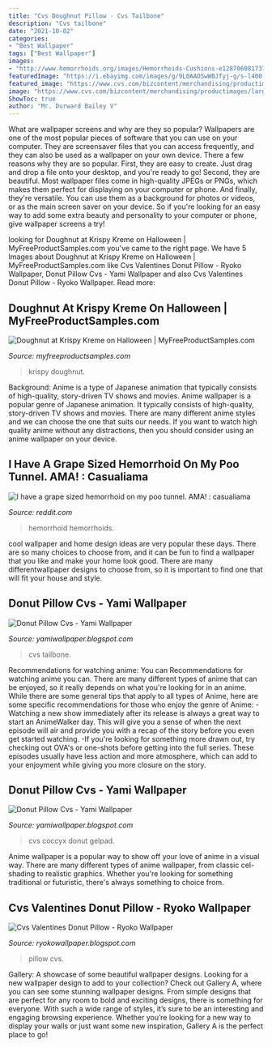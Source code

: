 ```yaml
---
title: "Cvs Doughnut Pillow - Cvs Tailbone"
description: "Cvs tailbone"
date: "2021-10-02"
categories:
- "Best Wallpaper"
tags: ["Best Wallpaper"]
images:
- "http://www.hemorrhoids.org/images/Hemorrhoids-Cushions-e1287060817377.jpg"
featuredImage: "https://i.ebayimg.com/images/g/9L0AAOSwWBJfyj-g/s-l400.jpg"
featured_image: "https://www.cvs.com/bizcontent/merchandising/productimages/large/819185001333.jpg"
image: "https://www.cvs.com/bizcontent/merchandising/productimages/large/91608444068.jpg"
ShowToc: true
author: "Mr. Durward Bailey V"
---
```



What are wallpaper screens and why are they so popular?
Wallpapers are one of the most popular pieces of software that you can use on your computer. They are screensaver files that you can access frequently, and they can also be used as a wallpaper on your own device. There a few reasons why they are so popular. First, they are easy to create. Just drag and drop a file onto your desktop, and you're ready to go! Second, they are beautiful. Most wallpaper files come in high-quality JPEGs or PNGs, which makes them perfect for displaying on your computer or phone. And finally, they're versatile. You can use them as a background for photos or videos, or as the main screen saver on your device. So if you're looking for an easy way to add some extra beauty and personality to your computer or phone, give wallpaper screens a try!

	

		
looking for Doughnut at Krispy Kreme on Halloween | MyFreeProductSamples.com you've came to the right page. We have 5 Images about Doughnut at Krispy Kreme on Halloween | MyFreeProductSamples.com like Cvs Valentines Donut Pillow - Ryoko Wallpaper, Donut Pillow Cvs - Yami Wallpaper and also Cvs Valentines Donut Pillow - Ryoko Wallpaper. Read more:
		
    
## Doughnut At Krispy Kreme On Halloween | MyFreeProductSamples.com

<img loading=lazy src="https://myfreeproductsamples.com/wp-content/uploads/2020/10/FREE-Doughnut-at-Krispy-Kreme-on-Halloween-1.jpg" onerror="this.onerror=null;this.src='https://tse3.mm.bing.net/th?id=OIP.2Hl7qbbwElgaPr7GfCM8mQHaHa&amp;pid=15.1';" alt="Doughnut at Krispy Kreme on Halloween | MyFreeProductSamples.com">

_Source: myfreeproductsamples.com_

>krispy doughnut. 

	

Background: Anime is a type of Japanese animation that typically consists of high-quality, story-driven TV shows and movies.
Anime wallpaper is a popular genre of Japanese animation. It typically consists of high-quality, story-driven TV shows and movies. There are many different anime styles and we can choose the one that suits our needs. If you want to watch high quality anime without any distractions, then you should consider using an anime wallpaper on your device.

    
## I Have A Grape Sized Hemorrhoid On My Poo Tunnel. AMA! : Casualiama

<img loading=lazy src="http://www.hemorrhoids.org/images/Hemorrhoids-Cushions-e1287060817377.jpg" onerror="this.onerror=null;this.src='https://tse2.mm.bing.net/th?id=OIP.JWuRodMwYX3XhibWJT_1lwHaHa&amp;pid=15.1';" alt="I have a grape sized hemorrhoid on my poo tunnel. AMA! : casualiama">

_Source: reddit.com_

>hemorrhoid hemorrhoids. 

	

cool wallpaper and home design ideas are very popular these days. There are so many choices to choose from, and it can be fun to find a wallpaper that you like and make your home look good. There are many differentwallpaper designs to choose from, so it is important to find one that will fit your house and style.

    
## Donut Pillow Cvs - Yami Wallpaper

<img loading=lazy src="https://www.cvs.com/bizcontent/merchandising/productimages/large/91608444068.jpg" onerror="this.onerror=null;this.src='https://tse2.mm.bing.net/th?id=OIP.ia3_78cq9gARSog9VOfrOwAAAA&amp;pid=15.1';" alt="Donut Pillow Cvs - Yami Wallpaper">

_Source: yamiwallpaper.blogspot.com_

>cvs tailbone. 

	

Recommendations for watching anime: You can
Recommendations for watching anime you can. There are many different types of anime that can be enjoyed, so it really depends on what you're looking for in an anime. While there are some general tips that apply to all types of Anime, here are some specific recommendations for those who enjoy the genre of Anime: 
-Watching a new show immediately after its release is always a great way to start an AnimeWalker day. This will give you a sense of when the next episode will air and provide you with a recap of the story before you even get started watching. 
-If you're looking for something more drawn out, try checking out OVA's or one-shots before getting into the full series. These episodes usually have less action and more atmosphere, which can add to your enjoyment while giving you more closure on the story.

    
## Donut Pillow Cvs - Yami Wallpaper

<img loading=lazy src="https://www.cvs.com/bizcontent/merchandising/productimages/large/819185001333.jpg" onerror="this.onerror=null;this.src='https://tse1.mm.bing.net/th?id=OIP.Su6rxKF6Y-6yfwdXv0dtSgAAAA&amp;pid=15.1';" alt="Donut Pillow Cvs - Yami Wallpaper">

_Source: yamiwallpaper.blogspot.com_

>cvs coccyx donut gelpad. 

	

Anime wallpaper is a popular way to show off your love of anime in a visual way. There are many different types of anime wallpaper, from classic cel-shading to realistic graphics. Whether you're looking for something traditional or futuristic, there's always something to choice from.

    
## Cvs Valentines Donut Pillow - Ryoko Wallpaper

<img loading=lazy src="https://i.ebayimg.com/images/g/9L0AAOSwWBJfyj-g/s-l400.jpg" onerror="this.onerror=null;this.src='https://tse3.mm.bing.net/th?id=OIP.5zZ9v1xry3kXDmOjULtF-wAAAA&amp;pid=15.1';" alt="Cvs Valentines Donut Pillow - Ryoko Wallpaper">

_Source: ryokowallpaper.blogspot.com_

>pillow cvs. 

	

Gallery: A showcase of some beautiful wallpaper designs.
Looking for a new wallpaper design to add to your collection? Check out Gallery A, where you can see some stunning wallpaper designs. From simple designs that are perfect for any room to bold and exciting designs, there is something for everyone. With such a wide range of styles, it’s sure to be an interesting and engaging browsing experience. Whether you’re looking for a new way to display your walls or just want some new inspiration, Gallery A is the perfect place to go!





	
	
